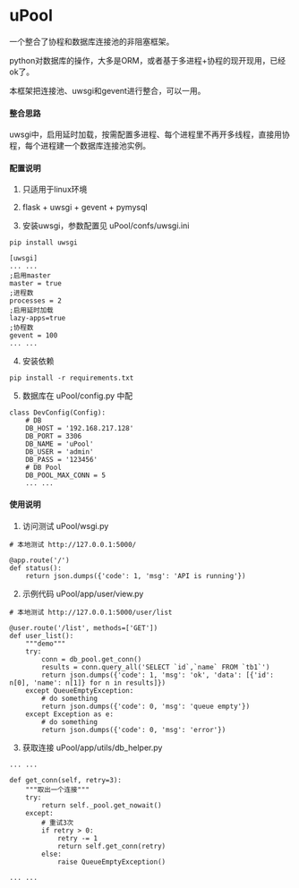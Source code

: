 # uPool
一个整合了协程和数据库连接池的非阻塞框架。

python对数据库的操作，大多是ORM，或者基于多进程+协程的现开现用，已经ok了。

本框架把连接池、uwsgi和gevent进行整合，可以一用。

#### 整合思路
uwsgi中，启用延时加载，按需配置多进程、每个进程里不再开多线程，直接用协程，每个进程建一个数据库连接池实例。

#### 配置说明
1. 只适用于linux环境

2. flask + uwsgi + gevent + pymysql

3. 安装uwsgi，参数配置见 uPool/confs/uwsgi.ini
```
pip install uwsgi
```
```
[uwsgi]
... ...
;启用master
master = true
;进程数
processes = 2
;启用延时加载
lazy-apps=true
;协程数
gevent = 100
... ...
```
4. 安装依赖
```
pip install -r requirements.txt
```
5. 数据库在 uPool/config.py 中配
```
class DevConfig(Config):
    # DB
    DB_HOST = '192.168.217.128'
    DB_PORT = 3306
    DB_NAME = 'uPool'
    DB_USER = 'admin'
    DB_PASS = '123456'
    # DB Pool
    DB_POOL_MAX_CONN = 5
    ... ...
```

#### 使用说明
1. 访问测试 uPool/wsgi.py
```
# 本地测试 http://127.0.0.1:5000/

@app.route('/')
def status():
    return json.dumps({'code': 1, 'msg': 'API is running'})
```
2. 示例代码 uPool/app/user/view.py
```
# 本地测试 http://127.0.0.1:5000/user/list

@user.route('/list', methods=['GET'])
def user_list():
    """demo"""
    try:
        conn = db_pool.get_conn()
        results = conn.query_all('SELECT `id`,`name` FROM `tb1`')
        return json.dumps({'code': 1, 'msg': 'ok', 'data': [{'id': n[0], 'name': n[1]} for n in results]})
    except QueueEmptyException:
        # do something
        return json.dumps({'code': 0, 'msg': 'queue empty'})
    except Exception as e:
        # do something
        return json.dumps({'code': 0, 'msg': 'error'})
```
3. 获取连接 uPool/app/utils/db_helper.py
```
... ...

def get_conn(self, retry=3):
    """取出一个连接"""
    try:
        return self._pool.get_nowait()
    except:
        # 重试3次
        if retry > 0:
            retry -= 1
            return self.get_conn(retry)
        else:
            raise QueueEmptyException()

... ...
```
